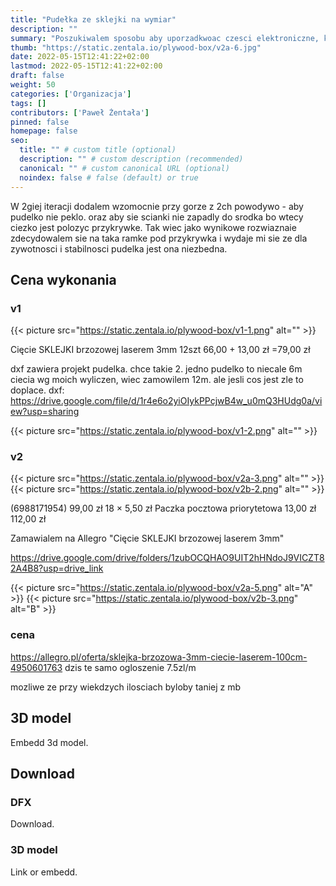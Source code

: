 ```yaml
---
title: "Pudełka ze sklejki na wymiar"
description: ""
summary: "Poszukiwalem sposobu aby uporzadkwoac czesci elektroniczne, ktorych sporo mi sie walalo. W pokoju nie mialem wiele miejsca na przechowywanie, a znalezeinie pudelek pasujacych do dostpenych mebli okazalo sie niemozliwe. Dlatego zdecydowalem sie wiec wykonac swoje wlasne pudelka na wymiar, wykorzystujac mozliwosci modeleowania 3D oraz dostepne na rynku uslugi CNC, tj. wyciananie sklejki laserowo. W tym artykule podziele sie z Tobą efektami, opowiem Ci ile mnie to kosztowalo, czego nauczylem sie po drodze oraz podziele się z Tobą wypracowanymi modelami 3D i plikami DFX, gdybyś chciał wykonac podobne pudelka na ich podstawie."
thumb: "https://static.zentala.io/plywood-box/v2a-6.jpg"
date: 2022-05-15T12:41:22+02:00
lastmod: 2022-05-15T12:41:22+02:00
draft: false
weight: 50
categories: ['Organizacja']
tags: []
contributors: ['Paweł Żentała']
pinned: false
homepage: false
seo:
  title: "" # custom title (optional)
  description: "" # custom description (recommended)
  canonical: "" # custom canonical URL (optional)
  noindex: false # false (default) or true
---
```



<zdjecie w szafce>

W 2giej iteracji dodalem wzomocnie przy gorze z 2ch powodywo - aby pudelko nie peklo. oraz aby sie scianki nie zapadly do srodka bo wtecy ciezko jest polozyc przykrywke. Tak wiec jako wynikowe rozwiaznaie zdecydowalem sie na taka ramke pod przykrywka i wydaje mi sie ze dla zywotnosci i stabilnosci pudelka jest ona niezbedna.

## Cena wykonania

### v1
{{< picture src="https://static.zentala.io/plywood-box/v1-1.png" alt="" >}}


Cięcie SKLEJKI brzozowej laserem 3mm
12szt
66,00 + 13,00 zł =79,00 zł

dxf zawiera projekt pudelka. chce takie 2. jedno pudelko to niecale 6m ciecia wg moich wyliczen, wiec zamowilem 12m. ale jesli cos jest zle to doplace. dxf: https://drive.google.com/file/d/1r4e6o2yiOIykPPcjwB4w_u0mQ3HUdg0a/view?usp=sharing

{{< picture src="https://static.zentala.io/plywood-box/v1-2.png" alt="" >}}


### v2

{{< picture src="https://static.zentala.io/plywood-box/v2a-3.png" alt="" >}}
{{< picture src="https://static.zentala.io/plywood-box/v2b-2.png" alt="" >}}

(6988171954)	99,00 zł
18 × 5,50 zł
Paczka pocztowa priorytetowa	13,00 zł
112,00 zł

Zamawialem na Allegro "Cięcie SKLEJKI brzozowej laserem 3mm"


https://drive.google.com/drive/folders/1zubOCQHAO9UIT2hHNdoJ9VICZT82A4B8?usp=drive_link



{{< picture src="https://static.zentala.io/plywood-box/v2a-5.png" alt="A" >}}
{{< picture src="https://static.zentala.io/plywood-box/v2b-3.png" alt="B" >}}

### cena

https://allegro.pl/oferta/sklejka-brzozowa-3mm-ciecie-laserem-100cm-4950601763
dzis te samo ogloszenie 7.5zl/m

mozliwe ze przy wiekdzych ilosciach byloby taniej z mb

## 3D model

Embedd 3d model.

## Download

### DFX

Download.

### 3D model

Link or embedd.


